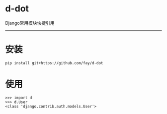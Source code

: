d-dot
=====

Django常用模块快捷引用

----------------------

# 安装
`pip install git+https://github.com/fay/d-dot`


# 使用

```
>>> import d
>>> d.User
<class 'django.contrib.auth.models.User'>
```
